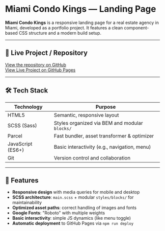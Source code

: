 # Miami Condo Kings — Landing Page

**Miami Condo Kings** is a responsive landing page for a real estate agency in Miami, developed as a portfolio project. It features a clean component-based CSS structure and a modern build setup.

---

## 🔗 Live Project / Repository
[View the repository on GitHub](https://github.com/frontend-showcase/layout_miami-condo-kings)  
[View Live Project on GitHub Pages](https://frontend-showcase.github.io/layout_miami-condo-kings/)

---

## 🛠️ Tech Stack

| Technology         | Purpose                                         |
|--------------------|-------------------------------------------------|
| HTML5              | Semantic, responsive layout                     |
| SCSS (Sass)        | Styles organized via BEM and modular `blocks/` |
| Parcel             | Fast bundler, asset transformer & optimizer    |
| JavaScript (ES6+)  | Basic interactivity (e.g., navigation, menu)   |
| Git                | Version control and collaboration               |

---

## 🚀 Features

- **Responsive design** with media queries for mobile and desktop  
- **SCSS architecture**: `main.scss` + modular `styles/blocks/` for maintainability  
- **Optimized asset paths**: correct handling of images and fonts  
- **Google Fonts**: "Roboto" with multiple weights  
- **Basic interactivity**: simple JS dynamics (like menu toggle)  
- **Automatic deployment** to GitHub Pages via `npm run deploy`  